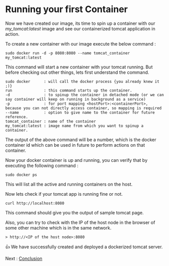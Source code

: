 # Running your first Container

Now we have created our image, its time to spin up a container with our *my_tomcat:latest* image and see our containerized tomcat application in action.

To create a new container with our image execute the below command :

```
sudo docker run -d -p 8080:8080 --name tomcat_container my_tomcat:latest
```

This command will start a new container with your tomcat running. But before checking out other things, lets first understand the command.

```
sudo docker      : will call the docker process {you already knew it ;)}
run              : this command starts up the container.
-d               : to spinup the container in detached mode (or we can say container will keep on running in background as a service)
-p               : for port mapping <hostPort>:<containerPort>, because you can not directly access container, so mapping is required
--name           : option to give name to the container for future reference.
tomcat_container : name of the container
my_tomcat:latest : image name from which you want to spinup a container.
```

The output of the above command will be a number, which is the docker container id which can be used in future to perform actions on that container.

Now your docker container is up and running, you can verify that by executing the following command :

```
sudo docker ps
```

This will list all the active and running containers on the host.

Now lets check if your tomcat app is running fine or not.

```
curl http://localhost:8080
```

This command should give you the output of sample tomcat page.

Also, you can try to check with the IP of the host node in the browser of some other machine which is in the same network.

    > http://<IP of the host node>:8080

:+1: We have successfully created and deployed a dockerized tomcat server.

Next : [Conclusion](https://github.com/vipul-gupta13/docker/blob/master/conclusion.md)
